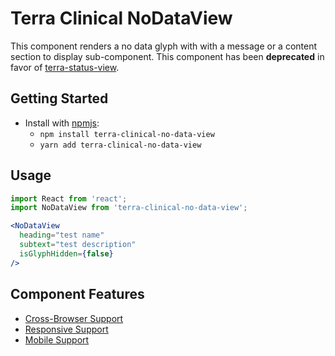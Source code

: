 # Terra Clinical NoDataView


This component renders a no data glyph with with a message or a content section to display sub-component.  This component has been **deprecated** in
favor of [terra-status-view](https://github.com/cerner/terra-core/tree/master/packages/terra-status-view).

## Getting Started

- Install with [npmjs](https://www.npmjs.com):
  - `npm install terra-clinical-no-data-view`
  - `yarn add terra-clinical-no-data-view`

## Usage

```jsx
import React from 'react';
import NoDataView from 'terra-clinical-no-data-view';

<NoDataView
  heading="test name"
  subtext="test description"
  isGlyphHidden={false}
/>
```

## Component Features
* [Cross-Browser Support](https://github.com/cerner/terra-core/wiki/Component-Features#cross-browser-support)
* [Responsive Support](https://github.com/cerner/terra-core/wiki/Component-Features#responsive-support)
* [Mobile Support](https://github.com/cerner/terra-core/wiki/Component-Features#mobile-support)
